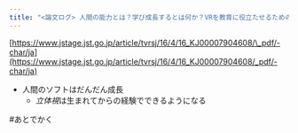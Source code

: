 ```yaml
---
title: "<論文ログ> 人間の能力とは？学び成長するとは何か？VRを教育に役立たせるための提案"
---
```


[https://www.jstage.jst.go.jp/article/tvrsj/16/4/16_KJ00007904608/\_pdf/-char/ja](https://www.jstage.jst.go.jp/article/tvrsj/16/4/16_KJ00007904608/_pdf/-char/ja)

* 人間のソフトはだんだん成長
  * *立体視*は生まれてからの経験でできるようになる

\#あとでかく
